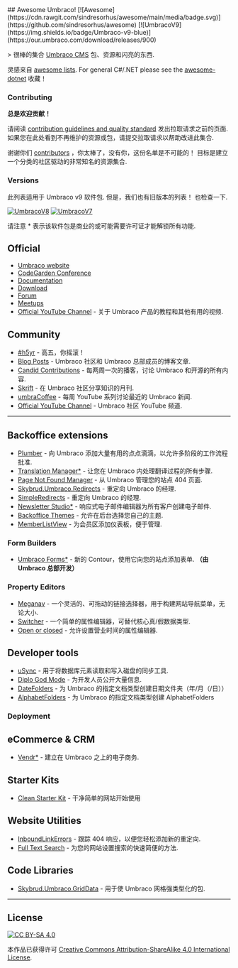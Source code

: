 <div class="github-widget" data-repo="umbraco-community/awesome-umbraco"></div>
<script async src="https://pagead2.googlesyndication.com/pagead/js/adsbygoogle.js"></script><ins class="adsbygoogle" style="display:block" data-ad-client="ca-pub-6890694312814945" data-ad-slot="5473692530" data-ad-format="auto"  data-full-width-responsive="true"></ins><script>(adsbygoogle = window.adsbygoogle || []).push({});</script>
## Awesome Umbraco! [![Awesome](https://cdn.rawgit.com/sindresorhus/awesome/main/media/badge.svg)](https://github.com/sindresorhus/awesome) [![UmbracoV9](https://img.shields.io/badge/Umbraco-v9-blue)](https://our.umbraco.com/download/releases/900)

&gt; 很棒的集合 [Umbraco CMS](https://github.com/umbraco/Umbraco-CMS/) 包、资源和闪亮的东西.

灵感来自 [awesome lists](https://github.com/sindresorhus/awesome). For general C#/.NET please see the [awesome-dotnet](https://github.com/quozd/awesome-dotnet/) 收藏！

### Contributing

**总是欢迎贡献！** 

请阅读 [contribution guidelines and quality standard](https://github.com/umbraco-community/awesome-umbraco/blob/master/CONTRIBUTING.md) 发出拉取请求之前的页面. 如果您在此处看到不再维护的资源或包，请提交拉取请求以帮助改进此集合.

谢谢你们 [contributors](https://github.com/umbraco-community/awesome-umbraco/graphs/contributors) ，你太棒了，没有你，这份名单是不可能的！ 目标是建立一个分类的社区驱动的非常知名的资源集合.

### Versions
此列表适用于 Umbraco v9 软件包. 但是，我们也有旧版本的列表！ 也检查一下.

[![UmbracoV8](https://img.shields.io/badge/Umbraco-v8-blue)](https://github.com/umbraco-community/awesome-umbraco/blob/master/UMBRACO-V8.md)
[![UmbracoV7](https://img.shields.io/badge/Umbraco-v7-blue)](https://github.com/umbraco-community/awesome-umbraco/blob/master/UMBRACO-V7.md)


请注意 * 表示该软件包是商业的或可能需要许可证才能解锁所有功能.

## Official

* [Umbraco website](https://umbraco.com)
* [CodeGarden Conference](https://codegarden20.com/)
* [Documentation](https://our.umbraco.com/documentation/)
* [Download](https://our.umbraco.com/download/)
* [Forum](https://our.umbraco.com/forum/)
* [Meetups](https://www.meetup.com/pro/umbraco)
* [Official YouTube Channel](https://www.youtube.com/umbracohq) - 关于 Umbraco 产品的教程和其他有用的视频.

## Community

* [#h5yr](https://h5yr.com/) - 高五，你摇滚！
* [Blog Posts](https://our.umbraco.com/community/blog-posts/) - Umbraco 社区和 Umbraco 总部成员的博客文章.
* [Candid Contributions](https://candidcontributions.com/) - 每两周一次的播客，讨论 Umbraco 和开源的所有内容.
* [Skrift](https://skrift.io/) - 在 Umbraco 社区分享知识的月刊.
* [umbraCoffee](https://www.youtube.com/umbracoffee) - 每周 YouTube 系列讨论最近的 Umbraco 新闻.
* [Official YouTube Channel](https://www.youtube.com/c/umbracocommunity/) - Umbraco 社区 YouTube 频道.

---

## Backoffice extensions

* [Plumber](https://our.umbraco.com/packages/backoffice-extensions/plumber-workflow-for-umbraco/) - 向 Umbraco 添加大量有用的点点滴滴，以允许多阶段的工作流程批准.
* [Translation Manager*](https://our.umbraco.com/packages/backoffice-extensions/translation-manager/) - 让您在 Umbraco 内处理翻译过程的所有步骤.
* [Page Not Found Manager](https://our.umbraco.com/packages/backoffice-extensions/hot-chilli-page-not-found-manager) - 从 Umbraco 管理您的站点 404 页面.
* [Skybrud.Umbraco.Redirects](https://our.umbraco.com/packages/website-utilities/skybrud-redirects/) - 重定向 Umbraco 的经理.
* [SimpleRedirects](https://our.umbraco.com/packages/backoffice-extensions/simpleredirects/) - 重定向 Umbraco 的经理.
* [Newsletter Studio*](https://our.umbraco.com/packages/backoffice-extensions/newsletter-studio-the-email-studio/) - 响应式电子邮件编辑器为所有客户创建电子邮件.
* [Backoffice Themes](https://our.umbraco.com/packages/backoffice-extensions/backoffice-themes/) - 允许在后台选择您自己的主题.
* [MemberListView](https://our.umbraco.com/packages/backoffice-extensions/memberlistview/) - 为会员区添加仪表板，便于管理.

### Form Builders

* [Umbraco Forms*](https://umbraco.com/products/umbraco-forms/)  - 新的 Contour，使用它向您的站点添加表单.  **（由 Umbraco 总部开发）**

### Property Editors

* [Meganav](https://our.umbraco.com/packages/backoffice-extensions/umbnav/) - 一个灵活的、可拖动的链接选择器，用于构建网站导航菜单，无论大小.
* [Switcher](https://our.umbraco.org/projects/backoffice-extensions/switcher/) - 一个简单的属性编辑器，可替代核心真/假数据类型.
* [Open or closed](https://our.umbraco.com/packages/backoffice-extensions/open-or-closed/) - 允许设置营业时间的属性编辑器.

## Developer tools

* [uSync](https://our.umbraco.org/projects/developer-tools/usync/) - 用于将数据库元素读取和写入磁盘的同步工具.
* [Diplo God Mode](https://our.umbraco.com/packages/developer-tools/diplo-god-mode/) - 为开发人员公开大量信息.
* [DateFolders](https://our.umbraco.com/packages/developer-tools/datefolders/) - 为 Umbraco 的指定文档类型创建日期文件夹（年/月（/日））
* [AlphabetFolders](https://our.umbraco.com/packages/developer-tools/alphabetfolders/) - 为 Umbraco 的指定文档类型创建 AlphabetFolders

### Deployment


## eCommerce &amp; CRM

* [Vendr*](https://vendr.net/) - 建立在 Umbraco 之上的电子商务.

## Starter Kits

* [Clean Starter Kit](https://our.umbraco.com/packages/starter-kits/clean-starter-kit/) - 干净简单的网站开始使用

## Website Utilities

* [InboundLinkErrors](https://our.umbraco.com/packages/website-utilities/inbound-link-errors/) - 跟踪 404 响应，以便您轻松添加新的重定向.
* [Full Text Search](https://our.umbraco.com/packages/website-utilities/full-text-search-for-umbraco/) - 为您的网站设置搜索的快速简便的方法.

## Code Libraries

* [Skybrud.Umbraco.GridData](https://our.umbraco.org/projects/developer-tools/skybrudumbracogriddata/) - 用于使 Umbraco 网格强类型化的包.


---

## License

[![CC BY-SA 4.0](https://i.creativecommons.org/l/by-sa/4.0/88x31.png)](http://creativecommons.org/licenses/by-sa/4.0/)

本作品已获得许可 [Creative Commons Attribution-ShareAlike 4.0 International License](http://creativecommons.org/licenses/by-sa/4.0/).
